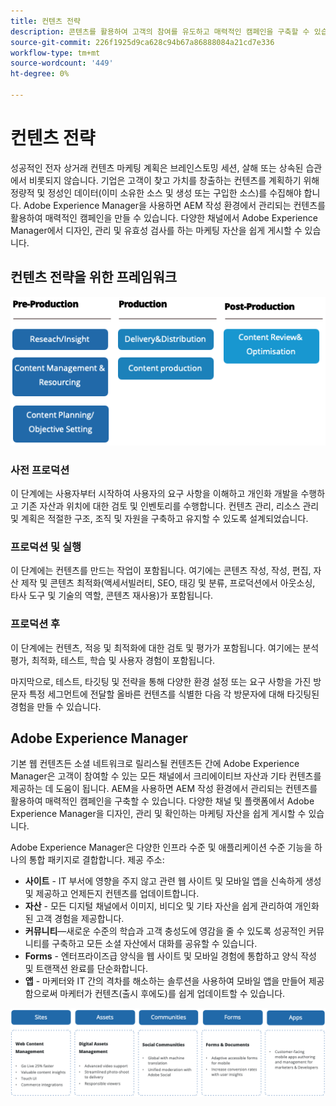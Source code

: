 ```yaml
---
title: 컨텐츠 전략
description: 콘텐츠를 활용하여 고객의 참여를 유도하고 매력적인 캠페인을 구축할 수 있습니다.
source-git-commit: 226f1925d9ca628c94b67a86888084a21cd7e336
workflow-type: tm+mt
source-wordcount: '449'
ht-degree: 0%

---
```



# 컨텐츠 전략

성공적인 전자 상거래 컨텐츠 마케팅 계획은 브레인스토밍 세션, 살해 또는 상속된 습관에서 비롯되지 않습니다. 기업은 고객이 찾고 가치를 창출하는 컨텐츠를 계획하기 위해 정량적 및 정성인 데이터(이미 소유한 소스 및 생성 또는 구입한 소스)를 수집해야 합니다. Adobe Experience Manager을 사용하면 AEM 작성 환경에서 관리되는 컨텐츠를 활용하여 매력적인 캠페인을 만들 수 있습니다. 다양한 채널에서 Adobe Experience Manager에서 디자인, 관리 및 유효성 검사를 하는 마케팅 자산을 쉽게 게시할 수 있습니다.

## 컨텐츠 전략을 위한 프레임워크

![컨텐츠 전략 프레임워크 다이어그램](../../assets/playbooks/content-strategy-framework.png)

### 사전 프로덕션

이 단계에는 사용자부터 시작하여 사용자의 요구 사항을 이해하고 개인화 개발을 수행하고 기존 자산과 위치에 대한 검토 및 인벤토리를 수행합니다. 컨텐츠 관리, 리소스 관리 및 계획은 적절한 구조, 조직 및 자원을 구축하고 유지할 수 있도록 설계되었습니다.

### 프로덕션 및 실행

이 단계에는 컨텐츠를 만드는 작업이 포함됩니다. 여기에는 콘텐츠 작성, 작성, 편집, 자산 제작 및 콘텐츠 최적화(액세서빌러티, SEO, 태깅 및 분류, 프로덕션에서 아웃소싱, 타사 도구 및 기술의 역할, 콘텐츠 재사용)가 포함됩니다.

### 프로덕션 후

이 단계에는 컨텐츠, 적응 및 최적화에 대한 검토 및 평가가 포함됩니다. 여기에는 분석 평가, 최적화, 테스트, 학습 및 사용자 경험이 포함됩니다.

마지막으로, 테스트, 타깃팅 및 전략을 통해 다양한 환경 설정 또는 요구 사항을 가진 방문자 특정 세그먼트에 전달할 올바른 컨텐츠를 식별한 다음 각 방문자에 대해 타깃팅된 경험을 만들 수 있습니다.

## Adobe Experience Manager

기본 웹 컨텐츠든 소셜 네트워크로 릴리스될 컨텐츠든 간에 Adobe Experience Manager은 고객이 참여할 수 있는 모든 채널에서 크리에이티브 자산과 기타 컨텐츠를 제공하는 데 도움이 됩니다. AEM을 사용하면 AEM 작성 환경에서 관리되는 컨텐츠를 활용하여 매력적인 캠페인을 구축할 수 있습니다. 다양한 채널 및 플랫폼에서 Adobe Experience Manager을 디자인, 관리 및 확인하는 마케팅 자산을 쉽게 게시할 수 있습니다.

Adobe Experience Manager은 다양한 인프라 수준 및 애플리케이션 수준 기능을 하나의 통합 패키지로 결합합니다. 제공 주소:

- **사이트** - IT 부서에 영향을 주지 않고 관련 웹 사이트 및 모바일 앱을 신속하게 생성 및 제공하고 언제든지 컨텐츠를 업데이트합니다.
- **자산** - 모든 디지털 채널에서 이미지, 비디오 및 기타 자산을 쉽게 관리하여 개인화된 고객 경험을 제공합니다.
- **커뮤니티**—새로운 수준의 학습과 고객 충성도에 영감을 줄 수 있도록 성공적인 커뮤니티를 구축하고 모든 소셜 자산에서 대화를 공유할 수 있습니다.
- **Forms** - 엔터프라이즈급 양식을 웹 사이트 및 모바일 경험에 통합하고 양식 작성 및 트랜잭션 완료를 단순화합니다.
- **앱** - 마케터와 IT 간의 격차를 해소하는 솔루션을 사용하여 모바일 앱을 만들어 제공함으로써 마케터가 컨텐츠(출시 후에도)를 쉽게 업데이트할 수 있습니다.

![컨텐츠 전략 프레임워크 다이어그램](../../assets/playbooks/content-strategy-framework2.png)
